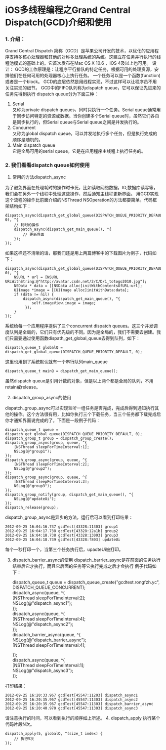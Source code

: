 # iOS多线程编程之Grand Central Dispatch(GCD)介绍和使用

### 1. 介绍：
Grand Central Dispatch 简称（GCD）是苹果公司开发的技术，以优化的应用程序支持多核心处理器和其他的对称多处理系统的系统。这建立在任务并行执行的线程池模式的基础上的。它首次发布在Mac OS X 10.6 ，iOS 4及以上也可用。
设计：
GCD的工作原理是：让程序平行排队的特定任务，根据可用的处理资源，安排他们在任何可用的处理器核心上执行任务。
一个任务可以是一个函数(function)或者是一个block。 GCD的底层依然是用线程实现，不过这样可以让程序员不用关注实现的细节。
GCD中的FIFO队列称为dispatch queue，它可以保证先进来的任务先得到执行
dispatch queue分为下面三种：

1. Serial	     
又称为private dispatch queues，同时只执行一个任务。Serial queue通常用于同步访问特定的资源或数据。当你创建多个Serial queue时，虽然它们各自是同步执行的，但Serial queue与Serial queue之间是并发执行的。
2. Concurrent	
又称为global dispatch queue，可以并发地执行多个任务，但是执行完成的顺序是随机的。
3. Main dispatch queue	
它是全局可用的serial queue，它是在应用程序主线程上执行任务的。


### 2. 我们看看dispatch queue如何使用

1. 常用的方法dispatch_async

为了避免界面在处理耗时的操作时卡死，比如读取网络数据，IO,数据库读写等，我们会在另外一个线程中处理这些操作，然后通知主线程更新界面。
用GCD实现这个流程的操作比前面介绍的NSThread  NSOperation的方法都要简单。代码框架结构如下：

    dispatch_async(dispatch_get_global_queue(DISPATCH_QUEUE_PRIORITY_DEFAULT, 0), ^{  
        // 耗时的操作  
        dispatch_async(dispatch_get_main_queue(), ^{  
            // 更新界面  
        });  
    });  
如果这样还不清晰的话，那我们还是用上两篇博客中的下载图片为例子，代码如下：

    dispatch_async(dispatch_get_global_queue(DISPATCH_QUEUE_PRIORITY_DEFAULT, 0), ^{  
        NSURL * url = [NSURL URLWithString:@"http://avatar.csdn.net/2/C/D/1_totogo2010.jpg"];  
        NSData * data = [[NSData alloc]initWithContentsOfURL:url];  
        UIImage *image = [[UIImage alloc]initWithData:data];  
        if (data != nil) {  
            dispatch_async(dispatch_get_main_queue(), ^{  
                self.imageView.image = image;  
             });  
        }  
    });  

系统给每一个应用程序提供了三个concurrent dispatch queues。这三个并发调度队列是全局的，它们只有优先级的不同。因为是全局的，我们不需要去创建。我们只需要通过使用函数dispath_get_global_queue去得到队列，如下：

    dispatch_queue_t globalQ = dispatch_get_global_queue(DISPATCH_QUEUE_PRIORITY_DEFAULT, 0); 
       
这里也用到了系统默认就有一个串行队列main_queue

    dispatch_queue_t mainQ = dispatch_get_main_queue();    
虽然dispatch queue是引用计数的对象，但是以上两个都是全局的队列，不用retain或release。

2. dispatch_group_async的使用

dispatch_group_async可以实现监听一组任务是否完成，完成后得到通知执行其他的操作。这个方法很有用，比如你执行三个下载任务，当三个任务都下载完成后你才通知界面说完成的了。下面是一段例子代码：

    dispatch_queue_t queue = dispatch_get_global_queue(DISPATCH_QUEUE_PRIORITY_DEFAULT, 0);  
    dispatch_group_t group = dispatch_group_create();  
    dispatch_group_async(group, queue, ^{  
        [NSThread sleepForTimeInterval:1];  
        NSLog(@"group1");  
    });  
    dispatch_group_async(group, queue, ^{  
        [NSThread sleepForTimeInterval:2];  
        NSLog(@"group2");  
    });  
    dispatch_group_async(group, queue, ^{  
        [NSThread sleepForTimeInterval:3];  
        NSLog(@"group3");  
    });  
    dispatch_group_notify(group, dispatch_get_main_queue(), ^{  
        NSLog(@"updateUi");  
    });  
    dispatch_release(group);  
dispatch_group_async是异步的方法，运行后可以看到打印结果：

    2012-09-25 16:04:16.737 gcdTest[43328:11303] group1
    2012-09-25 16:04:17.738 gcdTest[43328:12a1b] group2
    2012-09-25 16:04:18.738 gcdTest[43328:13003] group3
    2012-09-25 16:04:18.739 gcdTest[43328:f803] updateUi
每个一秒打印一个，当第三个任务执行后，upadteUi被打印。

3. dispatch_barrier_async的使用
dispatch_barrier_async是在前面的任务执行结束后它才执行，而且它后面的任务等它执行完成之后才会执行
例子代码如下：

    dispatch_queue_t queue = dispatch_queue_create("gcdtest.rongfzh.yc", DISPATCH_QUEUE_CONCURRENT);  
    dispatch_async(queue, ^{  
        [NSThread sleepForTimeInterval:2];  
        NSLog(@"dispatch_async1");  
    });  
    dispatch_async(queue, ^{  
        [NSThread sleepForTimeInterval:4];  
        NSLog(@"dispatch_async2");  
    });  
    dispatch_barrier_async(queue, ^{  
        NSLog(@"dispatch_barrier_async");  
        [NSThread sleepForTimeInterval:4];  
      
    });  
    dispatch_async(queue, ^{  
        [NSThread sleepForTimeInterval:1];  
        NSLog(@"dispatch_async3");  
    });  

打印结果：

    2012-09-25 16:20:33.967 gcdTest[45547:11203] dispatch_async1
    2012-09-25 16:20:35.967 gcdTest[45547:11303] dispatch_async2
    2012-09-25 16:20:35.967 gcdTest[45547:11303] dispatch_barrier_async
    2012-09-25 16:20:40.970 gcdTest[45547:11303] dispatch_async3
请注意执行的时间，可以看到执行的顺序如上所述。
4. dispatch_apply 
执行某个代码片段N次。

    dispatch_apply(5, globalQ, ^(size_t index) {
        // 执行5次
    });